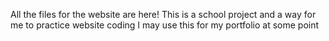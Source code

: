 All the files for the website are here!
This is a school project and a way for me to practice website coding
I may use this for my portfolio at some point
